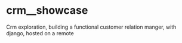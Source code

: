 # crm__showcase
Crm exploration, building a functional customer relation manger, with django, hosted on a remote 
